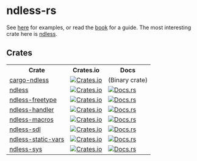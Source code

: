 # ndless-rs

See [here] for examples, or read the [book] for a guide. The most
interesting crate here is [ndless](ndless).

## Crates
<table>
	<tr>
		<th>Crate</th>
		<th>Crates.io</th>
		<th>Docs</th>
	</tr>
	<tr>
		<td><a href="cargo-ndless">cargo-ndless</a></td>
		<td><a href="https://crates.io/crates/cargo-ndless">
			<img alt="Crates.io" src="https://img.shields.io/crates/v/cargo-ndless.svg">
		</a></td>
		<td>(Binary crate)</td>
	</tr>
	<tr>
		<td><a href="ndless">ndless</a></td>
		<td><a href="https://crates.io/crates/ndless">
			<img alt="Crates.io" src="https://img.shields.io/crates/v/ndless.svg">
		</a></td>
		<td><a href="https://docs.rs/ndless">
			<img alt="Docs.rs" src="https://docs.rs/ndless/badge.svg">
		</a></td>
	</tr>
	<!--<tr>
		<td><a href="ndless-async">ndless-async</a></td>
		<td><a href="https://crates.io/crates/ndless-async">
			<img alt="Crates.io" src="https://img.shields.io/crates/v/ndless-async.svg">
		</a></td>
		<td><a href="https://docs.rs/ndless-async">
			<img alt="Docs.rs" src="https://docs.rs/ndless-async/badge.svg">
		</a></td>
	</tr>-->
	<tr>
		<td><a href="ndless-freetype">ndless-freetype</a></td>
		<td><a href="https://crates.io/crates/ndless-freetype">
			<img alt="Crates.io" src="https://img.shields.io/crates/v/ndless-freetype.svg">
		</a></td>
		<td><a href="https://docs.rs/ndless-freetype">
			<img alt="Docs.rs" src="https://docs.rs/ndless-freetype/badge.svg">
		</a></td>
	</tr>
	<tr>
		<td><a href="ndless-handler">ndless-handler</a></td>
		<td><a href="https://crates.io/crates/ndless-handler">
			<img alt="Crates.io" src="https://img.shields.io/crates/v/ndless-handler.svg">
		</a></td>
		<td><a href="https://docs.rs/ndless-handler">
			<img alt="Docs.rs" src="https://docs.rs/ndless-handler/badge.svg">
		</a></td>
	</tr>
	<tr>
		<td><a href="ndless-macros">ndless-macros</a></td>
		<td><a href="https://crates.io/crates/ndless-macros">
			<img alt="Crates.io" src="https://img.shields.io/crates/v/ndless-macros.svg">
		</a></td>
		<td><a href="https://docs.rs/ndless-macros">
			<img alt="Docs.rs" src="https://docs.rs/ndless-macros/badge.svg">
		</a></td>
	</tr>
	<tr>
		<td><a href="ndless-sdl">ndless-sdl</a></td>
		<td><a href="https://crates.io/crates/ndless-sdl">
			<img alt="Crates.io" src="https://img.shields.io/crates/v/ndless-sdl.svg">
		</a></td>
		<td><a href="https://docs.rs/ndless-sdl">
			<img alt="Docs.rs" src="https://docs.rs/ndless-sdl/badge.svg">
		</a></td>
	</tr>
	<tr>
		<td><a href="ndless-static-vars">ndless-static-vars</a></td>
		<td><a href="https://crates.io/crates/ndless-static-vars">
			<img alt="Crates.io" src="https://img.shields.io/crates/v/ndless-static-vars.svg">
		</a></td>
		<td><a href="https://docs.rs/ndless-static-vars">
			<img alt="Docs.rs" src="https://docs.rs/ndless-static-vars/badge.svg">
		</a></td>
	</tr>
	<tr>
		<td><a href="ndless-sys">ndless-sys</a></td>
		<td><a href="https://crates.io/crates/ndless-sys">
			<img alt="Crates.io" src="https://img.shields.io/crates/v/ndless-sys.svg">
		</a></td>
		<td><a href="https://docs.rs/ndless-sys">
			<img alt="Docs.rs" src="https://docs.rs/ndless-sys/badge.svg">
		</a></td>
	</tr>
</table>

[here]: https://github.com/lights0123/example-nspire
[book]: https://lights0123.com/ndless-rust/index.html
